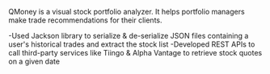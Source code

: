 QMoney is a visual stock portfolio analyzer. It helps portfolio managers make trade recommendations for their clients.

-Used Jackson library to serialize & de-serialize JSON files containing a user's historical trades and extract the stock list
-Developed REST APIs to call third-party services like Tiingo & Alpha Vantage to retrieve stock quotes on a given date
